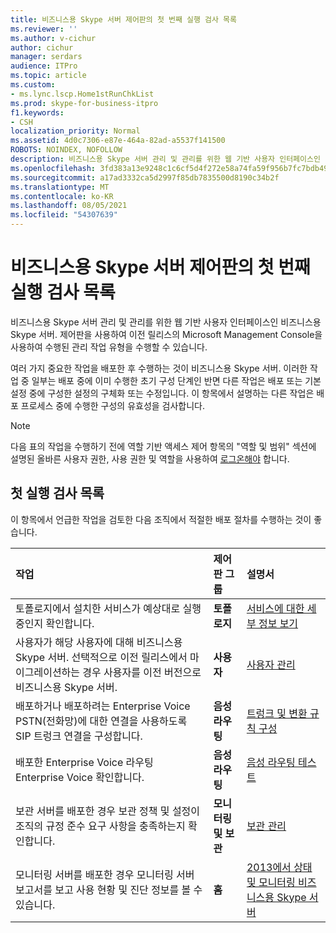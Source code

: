 ```yaml
---
title: 비즈니스용 Skype 서버 제어판의 첫 번째 실행 검사 목록
ms.reviewer: ''
ms.author: v-cichur
author: cichur
manager: serdars
audience: ITPro
ms.topic: article
ms.custom:
- ms.lync.lscp.Home1stRunChkList
ms.prod: skype-for-business-itpro
f1.keywords:
- CSH
localization_priority: Normal
ms.assetid: 4d0c7306-e87e-464a-82ad-a5537f141500
ROBOTS: NOINDEX, NOFOLLOW
description: 비즈니스용 Skype 서버 관리 및 관리를 위한 웹 기반 사용자 인터페이스인 비즈니스용 Skype 서버. 제어판을 사용하여 이전 릴리스의 Microsoft Management Console을 사용하여 수행된 관리 작업 유형을 수행할 수 있습니다.
ms.openlocfilehash: 3fd383a13e9248c1c6cf5d4f272e58a74fa59f956b7fc7bdb494a789d1028ba6
ms.sourcegitcommit: a17ad3332ca5d2997f85db7835500d8190c34b2f
ms.translationtype: MT
ms.contentlocale: ko-KR
ms.lasthandoff: 08/05/2021
ms.locfileid: "54307639"
---
```

# <a name="first-run-checklist-for-skype-for-business-server-control-panel"></a>비즈니스용 Skype 서버 제어판의 첫 번째 실행 검사 목록

비즈니스용 Skype 서버 관리 및 관리를 위한 웹 기반 사용자 인터페이스인 비즈니스용 Skype 서버. 제어판을 사용하여 이전 릴리스의 Microsoft Management Console을 사용하여 수행된 관리 작업 유형을 수행할 수 있습니다.

여러 가지 중요한 작업을 배포한 후 수행하는 것이 비즈니스용 Skype 서버. 이러한 작업 중 일부는 배포 중에 이미 수행한 초기 구성 단계인 반면 다른 작업은 배포 또는 기본 설정 중에 구성한 설정의 구체화 또는 수정입니다. 이 항목에서 설명하는 다른 작업은 배포 프로세스 중에 수행한 구성의 유효성을 검사합니다.

> [!NOTE]
> 다음 표의 작업을 수행하기 전에 역할 기반 액세스 제어 항목의 "역할 및 범위" 섹션에 설명된 올바른 사용자 권한, 사용 권한 및 역할을 사용하여 [로그온해야](/previous-versions/office/lync-server-2013/lync-server-2013-planning-for-role-based-access-control) 합니다.

## <a name="first-run-checklist"></a>첫 실행 검사 목록

이 항목에서 언급한 작업을 검토한 다음 조직에서 적절한 배포 절차를 수행하는 것이 좋습니다.

|**작업**|**제어판 그룹**|**설명서**|
|:-----|:-----|:-----|
|토폴로지에서 설치한 서비스가 예상대로 실행 중인지 확인합니다.  <br/> |**토폴로지** <br/> |[서비스에 대한 세부 정보 보기](/previous-versions/office/lync-server-2013/lync-server-2013-view-details-about-a-service) <br/> |
|사용자가 해당 사용자에 대해 비즈니스용 Skype 서버. 선택적으로 이전 릴리스에서 마이그레이션하는 경우 사용자를 이전 버전으로 비즈니스용 Skype 서버.  <br/> |**사용자** <br/> |[사용자 관리](/previous-versions/office/lync-server-2013/lync-server-2013-user-accounts-enabled-for-lync-server) <br/> |
|배포하거나 배포하려는 Enterprise Voice PSTN(전화망)에 대한 연결을 사용하도록 SIP 트렁크 연결을 구성합니다.  <br/> |**음성 라우팅** <br/> |[트렁크 및 변환 규칙 구성](/previous-versions/office/lync-server-2013/lync-server-2013-configuring-trunks) <br/> |
|배포한 Enterprise Voice 라우팅 Enterprise Voice 확인합니다.  <br/> |**음성 라우팅** <br/> |[음성 라우팅 테스트](/previous-versions/office/lync-server-2013/lync-server-2013-test-voice-routing) <br/> |
|보관 서버를 배포한 경우 보관 정책 및 설정이 조직의 규정 준수 요구 사항을 충족하는지 확인합니다.  <br/> |**모니터링 및 보관** <br/> |[보관 관리](/previous-versions/office/lync-server-2013/lync-server-2013-managing-archiving) <br/> |
|모니터링 서버를 배포한 경우 모니터링 서버 보고서를 보고 사용 현황 및 진단 정보를 볼 수 있습니다.  <br/> |**홈** <br/> |[2013에서 상태 및 모니터링 비즈니스용 Skype 서버](../../../manage/health-and-monitoring/health-and-monitoring.md) <br/> |